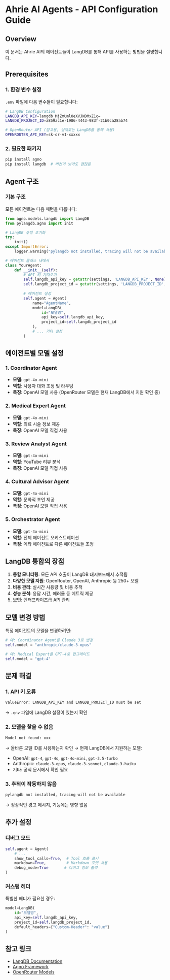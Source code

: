 # Ahrie AI Agents - API Configuration Guide

## Overview
이 문서는 Ahrie AI의 에이전트들이 LangDB를 통해 API를 사용하는 방법을 설명합니다.

## Prerequisites

### 1. 환경 변수 설정
`.env` 파일에 다음 변수들이 필요합니다:
```bash
# LangDB Configuration
LANGDB_API_KEY=langdb_MjZmUmlOeXVJNDMxZ1c=
LANGDB_PROJECT_ID=a859ac1e-1986-4443-983f-21b0ca28ab74

# OpenRouter API (참고용, 실제로는 LangDB를 통해 사용)
OPENROUTER_API_KEY=sk-or-v1-xxxxx
```

### 2. 필요한 패키지
```bash
pip install agno
pip install langdb  # 버전이 낮아도 괜찮음
```

## Agent 구조

### 기본 구조
모든 에이전트는 다음 패턴을 따릅니다:

```python
from agno.models.langdb import LangDB
from pylangdb.agno import init

# LangDB 추적 초기화
try:
    init()
except ImportError:
    logger.warning("pylangdb not installed, tracing will not be available")

# 에이전트 클래스 내에서
class YourAgent:
    def __init__(self):
        # API 키 가져오기
        self.langdb_api_key = getattr(settings, 'LANGDB_API_KEY', None)
        self.langdb_project_id = getattr(settings, 'LANGDB_PROJECT_ID', None)
        
        # 에이전트 생성
        self.agent = Agent(
            name="AgentName",
            model=LangDB(
                id="모델명",
                api_key=self.langdb_api_key,
                project_id=self.langdb_project_id
            ),
            # ... 기타 설정
        )
```

## 에이전트별 모델 설정

### 1. Coordinator Agent
- **모델**: `gpt-4o-mini`
- **역할**: 사용자 대화 조정 및 라우팅
- **특징**: OpenAI 모델 사용 (OpenRouter 모델은 현재 LangDB에서 지원 확인 중)

### 2. Medical Expert Agent
- **모델**: `gpt-4o-mini`
- **역할**: 의료 시술 정보 제공
- **특징**: OpenAI 모델 직접 사용

### 3. Review Analyst Agent
- **모델**: `gpt-4o-mini`
- **역할**: YouTube 리뷰 분석
- **특징**: OpenAI 모델 직접 사용

### 4. Cultural Advisor Agent
- **모델**: `gpt-4o-mini`
- **역할**: 문화적 조언 제공
- **특징**: OpenAI 모델 직접 사용

### 5. Orchestrator Agent
- **모델**: `gpt-4o-mini`
- **역할**: 전체 에이전트 오케스트레이션
- **특징**: 메타 에이전트로 다른 에이전트들 조정

## LangDB 통합의 장점

1. **통합 모니터링**: 모든 API 호출이 LangDB 대시보드에서 추적됨
2. **다양한 모델 지원**: OpenRouter, OpenAI, Anthropic 등 250+ 모델
3. **비용 관리**: 실시간 사용량 및 비용 추적
4. **성능 분석**: 응답 시간, 에러율 등 메트릭 제공
5. **보안**: 엔터프라이즈급 API 관리

## 모델 변경 방법

특정 에이전트의 모델을 변경하려면:

```python
# 예: Coordinator Agent를 Claude 3로 변경
self.model = "anthropic/claude-3-opus"

# 예: Medical Expert를 GPT-4로 업그레이드
self.model = "gpt-4"
```

## 문제 해결

### 1. API 키 오류
```
ValueError: LANGDB_API_KEY and LANGDB_PROJECT_ID must be set
```
→ `.env` 파일에 LangDB 설정이 있는지 확인

### 2. 모델을 찾을 수 없음
```
Model not found: xxx
```
→ 올바른 모델 ID를 사용하는지 확인
→ 현재 LangDB에서 지원하는 모델:
  - OpenAI: `gpt-4`, `gpt-4o`, `gpt-4o-mini`, `gpt-3.5-turbo`
  - Anthropic: `claude-3-opus`, `claude-3-sonnet`, `claude-3-haiku`
  - 기타: 공식 문서에서 확인 필요

### 3. 추적이 작동하지 않음
```
pylangdb not installed, tracing will not be available
```
→ 정상적인 경고 메시지, 기능에는 영향 없음

## 추가 설정

### 디버그 모드
```python
self.agent = Agent(
    # ...
    show_tool_calls=True,  # Tool 호출 표시
    markdown=True,         # Markdown 포맷 사용
    debug_mode=True       # 디버그 정보 출력
)
```

### 커스텀 헤더
특별한 헤더가 필요한 경우:
```python
model=LangDB(
    id="모델명",
    api_key=self.langdb_api_key,
    project_id=self.langdb_project_id,
    default_headers={"Custom-Header": "value"}
)
```

## 참고 링크
- [LangDB Documentation](https://docs.langdb.ai/)
- [Agno Framework](https://github.com/agno-agi/agno)
- [OpenRouter Models](https://openrouter.ai/models)